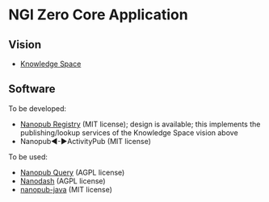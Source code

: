 # NGI Zero Core Application

## Vision

- [Knowledge Space](https://w3id.org/knowledge-space/)

## Software

To be developed:

- [Nanopub Registry](https://github.com/knowledgepixels/nanopub-registry) (MIT license); design is available; this implements the publishing/lookup services of the Knowledge Space vision above
- Nanopub◀-▶ActivityPub (MIT license)

To be used:

- [Nanopub Query](https://github.com/knowledgepixels/nanopub-query) (AGPL license)
- [Nanodash](https://github.com/knowledgepixels/nanodash) (AGPL license)
- [nanopub-java](https://github.com/Nanopublication/nanopub-java) (MIT license)
